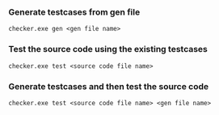 ### Generate testcases from gen file
```
checker.exe gen <gen file name>
```
### Test the source code using the existing testcases
```
checker.exe test <source code file name>
```
### Generate testcases and then test the source code
```
checker.exe test <source code file name> <gen file name>
```